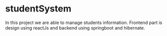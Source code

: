 # studentSystem
In this project we are able to manage students information. Frontend part is design using reactJs and backend using springboot and hibernate.
